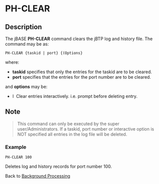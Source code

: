 # PH-CLEAR

<PageHeader />

## Description

The jBASE **PH-CLEAR** command clears the jBTP log and history file. The command may be as:

```
PH-CLEAR {taskid | port} {(Options}
```

where:

- **taskid** specifies that only the entries for the taskid are to be cleared.
- **port** specifies that the entries for the port number are to be cleared.

and **options** may be:

- I  Clear entries interactively. i.e. prompt before deleting entry.

## Note

> This command can only be executed by the super user/Administrators. If a taskid, port number or interactive option is NOT specified all entries in the log file will be deleted.

### Example

```
PH-CLEAR 100
```

Deletes log and history records for port number 100.

Back to [Background Processing](./../README.md)

<PageFooter />
